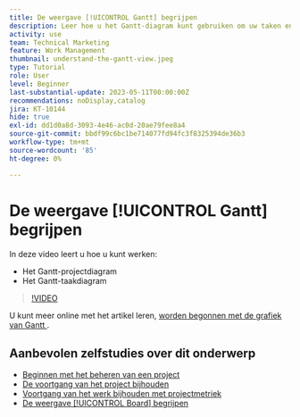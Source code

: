 ```yaml
---
title: De weergave [!UICONTROL Gantt] begrijpen
description: Leer hoe u het Gantt-diagram kunt gebruiken om uw taken en projecten snel op hoog niveau te bekijken met een verrassende hoeveelheid details.
activity: use
team: Technical Marketing
feature: Work Management
thumbnail: understand-the-gantt-view.jpeg
type: Tutorial
role: User
level: Beginner
last-substantial-update: 2023-05-11T00:00:00Z
recommendations: noDisplay,catalog
jira: KT-10144
hide: true
exl-id: dd1d0a8d-3093-4e46-ac0d-20ae79fee8a4
source-git-commit: bbdf99c6bc1be714077fd94fc3f8325394de36b3
workflow-type: tm+mt
source-wordcount: '85'
ht-degree: 0%

---
```


# De weergave [!UICONTROL Gantt] begrijpen

In deze video leert u hoe u kunt werken:

* Het Gantt-projectdiagram
* Het Gantt-taakdiagram

>[!VIDEO](https://video.tv.adobe.com/v/3419304/?quality=12&learn=on&enablevpops=1)

U kunt meer online met het artikel leren, [ worden begonnen met de grafiek van Gantt ](https://experienceleague.adobe.com/docs/workfront/using/manage-work/the-gantt-chart/gantt-chart-overview/get-started-with-gantt.html?lang=en).

## Aanbevolen zelfstudies over dit onderwerp

* [Beginnen met het beheren van een project](/help/manage-work/projects/getting-started-manage-a-project.md)
* [De voortgang van het project bijhouden](/help/manage-work/projects/track-overall-project-progress.md)
* [Voortgang van het werk bijhouden met projectmetriek](/help/manage-work/projects/track-work-progress-with-project-metrics.md)
* [De weergave [!UICONTROL Board] begrijpen](/help/manage-work/projects/understand-the-board-view.md)
